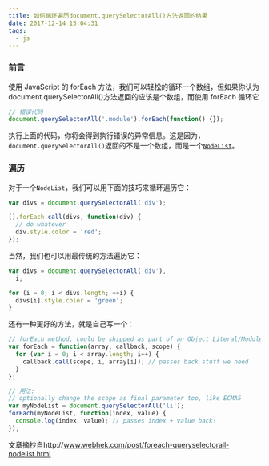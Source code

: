 ```yaml
---
title: 如何循环遍历document.querySelectorAll()方法返回的结果
date: 2017-12-14 15:04:31
tags: 
  - js
---
```


### 前言

使用 JavaScript 的 forEach 方法，我们可以轻松的循环一个数组，但如果你认为 document.querySelectorAll()方法返回的应该是个数组，而使用 forEach 循环它

```js
// 错误代码
document.querySelectorAll('.module').forEach(function() {});
```

执行上面的代码，你将会得到执行错误的异常信息。这是因为，`document.querySelectorAll()`返回的不是一个数组，而是一个[`NodeList`](https://developer.mozilla.org/zh-CN/docs/Web/API/NodeList)。

### 遍历

对于一个`NodeList`，我们可以用下面的技巧来循环遍历它：

```js
var divs = document.querySelectorAll('div');

[].forEach.call(divs, function(div) {
  // do whatever
  div.style.color = 'red';
});
```

当然，我们也可以用最传统的方法遍历它：

```js
var divs = document.querySelectorAll('div'),
  i;

for (i = 0; i < divs.length; ++i) {
  divs[i].style.color = 'green';
}
```

还有一种更好的方法，就是自己写一个：

```js
// forEach method, could be shipped as part of an Object Literal/Module
var forEach = function(array, callback, scope) {
  for (var i = 0; i < array.length; i++) {
    callback.call(scope, i, array[i]); // passes back stuff we need
  }
};

// 用法:
// optionally change the scope as final parameter too, like ECMA5
var myNodeList = document.querySelectorAll('li');
forEach(myNodeList, function(index, value) {
  console.log(index, value); // passes index + value back!
});
```

文章摘抄自http://www.webhek.com/post/foreach-queryselectorall-nodelist.html
